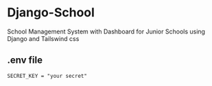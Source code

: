 # Django-School
School Management System with Dashboard for Junior Schools using Django and Tailswind css


## .env file
```
SECRET_KEY = "your secret"
```